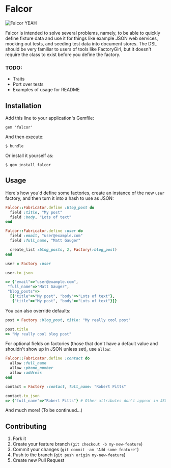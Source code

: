 # Falcor

![Falcor YEAH](http://epicyearproject.files.wordpress.com/2011/05/bastian-falcor-whoop-490.gif)

Falcor is intended to solve several problems, namely, to be able to quickly define fixture data and use it for things like example JSON web services, mocking out tests, and seeding test data into document stores. The DSL should be very familiar to users of tools like FactoryGirl, but it doesn't require the class to exist before you define the factory.

### TODO:

* Traits
* Port over tests
* Examples of usage for README

## Installation

Add this line to your application's Gemfile:

    gem 'falcor'

And then execute:

    $ bundle

Or install it yourself as:

    $ gem install falcor

## Usage

Here's how you'd define some factories, create an instance of the new `user` factory, and then turn it into a hash to use as JSON:

```ruby
Falcor::Fabricator.define :blog_post do
  field :title, "My post"
  field :body, "Lots of text"
end

Falcor::Fabricator.define :user do
  field :email, "user@example.com"
  field :full_name, "Matt Gauger"

  create_list :blog_posts, 2, Factory(:blog_post)
end

user = Factory :user

user.to_json

=> {"email"=>"user@example.com",
 "full_name"=>"Matt Gauger",
 "blog_posts"=>
  [{"title"=>"My post", "body"=>"Lots of text"},
   {"title"=>"My post", "body"=>"Lots of text"}]}
```

You can also override defaults:

```ruby
post = Factory :blog_post, title: "My really cool post"

post.title
=> "My really cool blog post"
```

For optional fields on factories (those that don't have a default value and shouldn't show up in JSON unless set), use `allow`:

```ruby
Falcor::Fabricator.define :contact do
  allow :full_name
  allow :phone_number
  allow :address
end

contact = Factory :contact, full_name: "Robert Pitts"

contact.to_json
=> {"full_name"=>"Robert Pitts"} # Other attributes don't appear in JSON
```

And much more! (To be continued...)

## Contributing

1. Fork it
2. Create your feature branch (`git checkout -b my-new-feature`)
3. Commit your changes (`git commit -am 'Add some feature'`)
4. Push to the branch (`git push origin my-new-feature`)
5. Create new Pull Request
